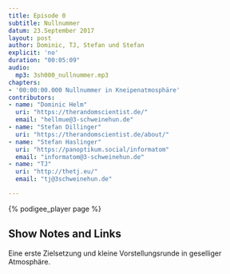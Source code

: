 ```yaml
---
title: Episode 0
subtitle: Nullnummer
datum: 23.September 2017
layout: post
author: Dominic, TJ, Stefan und Stefan
explicit: 'no'
duration: "00:05:09"
audio:
  mp3: 3sh000_nullnummer.mp3
chapters:
- '00:00:00.000 Nullnummer in Kneipenatmosphäre'
contributors:
- name: "Dominic Helm"
  uri: "https://therandomscientist.de/"
  email: "hellmue@3-schweinehun.de"
- name: "Stefan Dillinger"
  uri: "https://therandomscientist.de/about/"
- name: "Stefan Haslinger"
  uri: "https://panoptikum.social/informatom"
  email: "informatom@3-schweinehun.de"
- name: "TJ"
  uri: "http://thetj.eu/"
  email: "tj@3schweinehun.de"

---
```


{% podigee_player page %}

## Show Notes and Links

Eine erste Zielsetzung und kleine Vorstellungsrunde in geselliger Atmosphäre.
